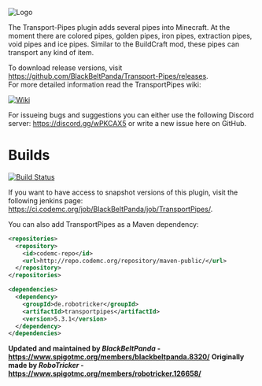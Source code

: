 ![Logo](https://image.ibb.co/mDqyqU/Logo2.png)

The Transport-Pipes plugin adds several pipes into Minecraft. At the moment there are colored pipes, golden pipes, iron pipes, extraction pipes, void pipes and ice pipes. Similar to the BuildCraft mod, these pipes can transport any kind of item.

To download release versions, visit https://github.com/BlackBeltPanda/Transport-Pipes/releases.  
For more detailed information read the TransportPipes wiki:

<a href="https://github.com/BlackBeltPanda/Transport-Pipes/wiki">![Wiki](https://cdn.discordapp.com/attachments/315609061859131392/340971064937152512/Logomakr_5JxOqW.png)</a>

For issueing bugs and suggestions you can either use the following Discord server:
https://discord.gg/wPKCAX5
or write a new issue here on GitHub.
# Builds

<a href="http://ci.codemc.org/job/BlackBeltPanda/job/TransportPipes">![Build Status](http://ci.codemc.org/job/BlackBeltPanda/job/TransportPipes/badge/icon)</a>

If you want to have access to snapshot versions of this plugin, visit the following jenkins page: https://ci.codemc.org/job/BlackBeltPanda/job/TransportPipes/.

You can also add TransportPipes as a Maven dependency:
```xml
<repositories>
  <repository>
    <id>codemc-repo</id>
    <url>http://repo.codemc.org/repository/maven-public/</url>
  </repository>
</repositories>

<dependencies>
  <dependency>
    <groupId>de.robotricker</groupId>
    <artifactId>transportpipes</artifactId>
    <version>5.3.1</version>
  </dependency>
</dependencies>
```

__Updated and maintained by *BlackBeltPanda* - https://www.spigotmc.org/members/blackbeltpanda.8320/__
__Originally made by *RoboTricker* - https://www.spigotmc.org/members/robotricker.126658/__

